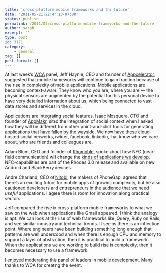```yaml
---
title: 'cross-platform mobile frameworks and the future'
date: '2011-05-21T22:47:13-07:00'
status: publish
permalink: /2011/05/cross-platform-mobile-frameworks-and-the-future
author: sarah
excerpt: ''
type: post
id: 3171
category:
    - general
tag: []
post_format: []
---
```

At last week’s [WCA](http://www.wca.org/) panel, Jeff Haynie, CEO and founder of [Appcelerator](http://www.appcelerator.com/), suggested that mobile frameworks will continue to gain traction because of the rise in complexity of mobile applications. Mobile applications are becoming context-aware. They know who you are, where you are — the physical sensors are augmented by the potential for this personal device to have very detailed information about us, which being connected to vast data stores and services in the cloud.

Applications are integrating social features. Isaac Mosquera, CTO and founder of [AppMakr](http://www.appmakr.com/), sited the integration of social context when I asked how they will be different from other point-and-click tools for generating applications that have fallen by the wayside. We now have these cloud-hosted social networks, twitter, facebook, linkedin, that know who we care about, who are friends and colleagues are.

Adam Blum, CEO and founder of [Rhomoble](http://rhomobile.com), spoke about how NFC (near-field communication) will change the [kinds of applications we develop](http://rhomobile.com/blog/the-evolution-of-nfc/). NFC-capabilities are part of the Rhodes 3.0 release and available on new Android and BlackBerry devices.

Andre Charland, CEO of [Nitobi](http://www.nitobi.com/), the makers of PhoneGap, agreed that there’s an exciting future for mobile apps of growing complexity, but he also cautioned developers and entrepreneurs in the audience that we need *useful* applications. I agree there is room for innovation along practical vectors.

Jeff compared the rise in cross-platform mobile frameworks to what we saw on the web when applications like Gmail appeared. I think the analogy is apt. We can look at the rise of web frameworks like jQuery, Ruby on Rails, and see similar industry and technical trends. It seems there is an inflection point. Where engineers have been building something long enough that patterns are well understood and when there is enough CPU and memory to support a layer of abstraction, then it is practical to build a framework. When the applications we are working to build rise in complexity, then it becomes necessary to use a framework.

I enjoyed moderating this panel of leaders in mobile development. Many thanks to WCA for creating the event.